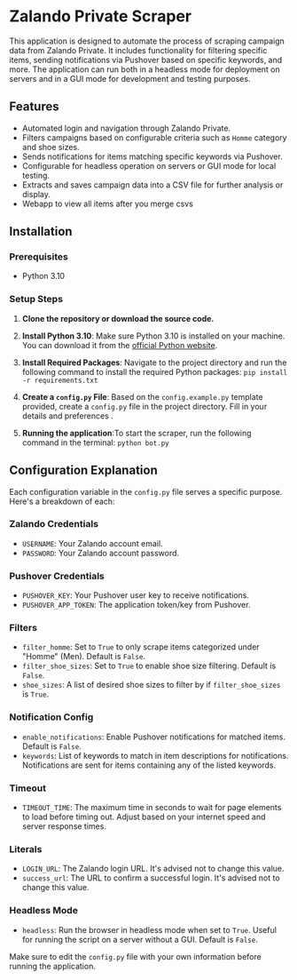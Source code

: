 # Zalando Private Scraper

This application is designed to automate the process of scraping campaign data from Zalando Private. It includes functionality for filtering specific items, sending notifications via Pushover based on specific keywords, and more. The application can run both in a headless mode for deployment on servers and in a GUI mode for development and testing purposes.

## Features

- Automated login and navigation through Zalando Private.
- Filters campaigns based on configurable criteria such as `Homme` category and shoe sizes.
- Sends notifications for items matching specific keywords via Pushover.
- Configurable for headless operation on servers or GUI mode for local testing.
- Extracts and saves campaign data into a CSV file for further analysis or display.
- Webapp to view all items after you merge csvs

## Installation

### Prerequisites

- Python 3.10

### Setup Steps

1. **Clone the repository or download the source code.**

2. **Install Python 3.10**: Make sure Python 3.10 is installed on your machine. You can download it from the [official Python website](https://www.python.org/downloads/release/python-3100/).

3. **Install Required Packages**: Navigate to the project directory and run the following command to install the required Python packages:
``` pip install -r requirements.txt  ```
4. **Create a `config.py` File**: Based on the `config.example.py` template provided, create a `config.py` file in the project directory. Fill in your details and preferences .
5. **Running the application**:To start the scraper, run the following command in the terminal:
``` python bot.py ```

## Configuration Explanation

Each configuration variable in the `config.py` file serves a specific purpose. Here's a breakdown of each:

### Zalando Credentials
- `USERNAME`: Your Zalando account email.
- `PASSWORD`: Your Zalando account password.

### Pushover Credentials
- `PUSHOVER_KEY`: Your Pushover user key to receive notifications.
- `PUSHOVER_APP_TOKEN`: The application token/key from Pushover.

### Filters
- `filter_homme`: Set to `True` to only scrape items categorized under "Homme" (Men). Default is `False`.
- `filter_shoe_sizes`: Set to `True` to enable shoe size filtering. Default is `False`.
- `shoe_sizes`: A list of desired shoe sizes to filter by if `filter_shoe_sizes` is `True`.

### Notification Config
- `enable_notifications`: Enable Pushover notifications for matched items. Default is `False`.
- `keywords`: List of keywords to match in item descriptions for notifications. Notifications are sent for items containing any of the listed keywords.

### Timeout
- `TIMEOUT_TIME`: The maximum time in seconds to wait for page elements to load before timing out. Adjust based on your internet speed and server response times.

### Literals
- `LOGIN_URL`: The Zalando login URL. It's advised not to change this value.
- `success_url`: The URL to confirm a successful login. It's advised not to change this value.

### Headless Mode
- `headless`: Run the browser in headless mode when set to `True`. Useful for running the script on a server without a GUI. Default is `False`.

Make sure to edit the `config.py` file with your own information before running the application.
